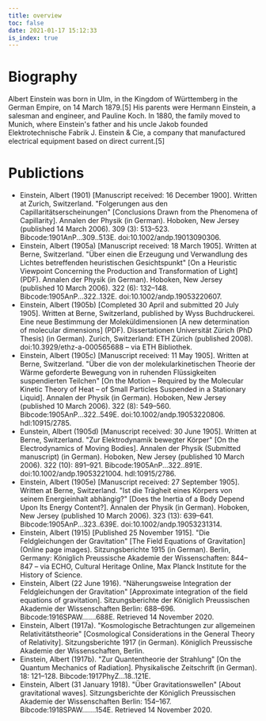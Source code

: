 ```yaml
---
title: overview
toc: false
date: 2021-01-17 15:12:33
is_index: true
---
```


# Biography
Albert Einstein was born in Ulm, in the Kingdom of Württemberg in the German Empire, on 14 March 1879.[5] His parents were Hermann Einstein, a salesman and engineer, and Pauline Koch. In 1880, the family moved to Munich, where Einstein's father and his uncle Jakob founded Elektrotechnische Fabrik J. Einstein & Cie, a company that manufactured electrical equipment based on direct current.[5]

# Publictions
- Einstein, Albert (1901) [Manuscript received: 16 December 1900]. Written at Zurich, Switzerland. "Folgerungen aus den Capillaritätserscheinungen" [Conclusions Drawn from the Phenomena of Capillarity]. Annalen der Physik (in German). Hoboken, New Jersey (published 14 March 2006). 309 (3): 513–523. Bibcode:1901AnP...309..513E. doi:10.1002/andp.19013090306.
- Einstein, Albert (1905a) [Manuscript received: 18 March 1905]. Written at Berne, Switzerland. "Über einen die Erzeugung und Verwandlung des Lichtes betreffenden heuristischen Gesichtspunkt" [On a Heuristic Viewpoint Concerning the Production and Transformation of Light] (PDF). Annalen der Physik (in German). Hoboken, New Jersey (published 10 March 2006). 322 (6): 132–148. Bibcode:1905AnP...322..132E. doi:10.1002/andp.19053220607.
- Einstein, Albert (1905b) [Completed 30 April and submitted 20 July 1905]. Written at Berne, Switzerland, published by Wyss Buchdruckerei. Eine neue Bestimmung der Moleküldimensionen [A new determination of molecular dimensions] (PDF). Dissertationen Universität Zürich (PhD Thesis) (in German). Zurich, Switzerland: ETH Zürich (published 2008). doi:10.3929/ethz-a-000565688 – via ETH Bibliothek.
- Einstein, Albert (1905c) [Manuscript received: 11 May 1905]. Written at Berne, Switzerland. "Über die von der molekularkinetischen Theorie der Wärme geforderte Bewegung von in ruhenden Flüssigkeiten suspendierten Teilchen" [On the Motion – Required by the Molecular Kinetic Theory of Heat – of Small Particles Suspended in a Stationary Liquid]. Annalen der Physik (in German). Hoboken, New Jersey (published 10 March 2006). 322 (8): 549–560. Bibcode:1905AnP...322..549E. doi:10.1002/andp.19053220806. hdl:10915/2785.
- Eunstein, Albert (1905d) [Manuscript received: 30 June 1905]. Written at Berne, Switzerland. "Zur Elektrodynamik bewegter Körper" [On the Electrodynamics of Moving Bodies]. Annalen der Physik (Submitted manuscript) (in German). Hoboken, New Jersey (published 10 March 2006). 322 (10): 891–921. Bibcode:1905AnP...322..891E. doi:10.1002/andp.19053221004. hdl:10915/2786.
- Einstein, Albert (1905e) [Manuscript received: 27 September 1905]. Written at Berne, Switzerland. "Ist die Trägheit eines Körpers von seinem Energieinhalt abhängig?" [Does the Inertia of a Body Depend Upon Its Energy Content?]. Annalen der Physik (in German). Hoboken, New Jersey (published 10 March 2006). 323 (13): 639–641. Bibcode:1905AnP...323..639E. doi:10.1002/andp.19053231314.
- Einstein, Albert (1915) [Published 25 November 1915]. "Die Feldgleichungen der Gravitation" [The Field Equations of Gravitation] (Online page images). Sitzungsberichte 1915 (in German). Berlin, Germany: Königlich Preussische Akademie der Wissenschaften: 844–847 – via ECHO, Cultural Heritage Online, Max Planck Institute for the History of Science.
- Einstein, Albert (22 June 1916). "Näherungsweise Integration der Feldgleichungen der Gravitation" [Approximate integration of the field equations of gravitation]. Sitzungsberichte der Königlich Preussischen Akademie der Wissenschaften Berlin: 688–696. Bibcode:1916SPAW.......688E. Retrieved 14 November 2020.
- Einstein, Albert (1917a). "Kosmologische Betrachtungen zur allgemeinen Relativitätstheorie" [Cosmological Considerations in the General Theory of Relativity]. Sitzungsberichte 1917 (in German). Königlich Preussische Akademie der Wissenschaften, Berlin.
- Einstein, Albert (1917b). "Zur Quantentheorie der Strahlung" [On the Quantum Mechanics of Radiation]. Physikalische Zeitschrift (in German). 18: 121–128. Bibcode:1917PhyZ...18..121E.
- Einstein, Albert (31 January 1918). "Über Gravitationswellen" [About gravitational waves]. Sitzungsberichte der Königlich Preussischen Akademie der Wissenschaften Berlin: 154–167. Bibcode:1918SPAW.......154E. Retrieved 14 November 2020.
